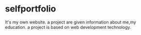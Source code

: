 # selfportfolio
It's my own website.
a project are given information about me,my education.
a project is based on web development technology.
